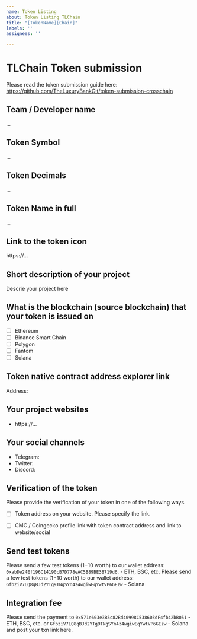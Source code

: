 ```yaml
---
name: Token Listing
about: Token Listing TLChain
title: "[TokenName][Chain]"
labels: ''
assignees: ''

---
```


# TLChain Token submission

Please read the token submission guide here: https://github.com/TheLuxuryBankGit/token-submission-crosschain

## Team / Developer name
...

## Token Symbol
...

## Token Decimals
... 

## Token Name in full
...

## Link to the token icon
https://...

## Short description of your project
Descrie your project here

## What is the blockchain (source blockchain) that your token is issued on

* [ ] Ethereum  
* [ ] Binance Smart Chain
* [ ] Polygon
* [ ] Fantom
* [ ] Solana

## Token native contract address explorer link

Address:

## Your project websites

- https://...

## Your social channels

- Telegram:
- Twitter:
- Discord:

## Verification of the token

Please provide the verification of your token in one of the following ways.

* [ ] Token address on your website. Please specify the link.
* [ ] CMC / Coingecko profile link with token contract address and link to website/social


## Send test tokens 

Please send a few test tokens ($1-$10 worth) to our wallet address: `0xabDe24Ef196C14190cB7D778eAC5B89BE38719d6`. - ETH, BSC, etc.
Please send a few test tokens ($1-$10 worth) to our wallet address: `GfbziV7LQ8qBJd2YTg9TNgSYn4z4wgiwEqYwtVP6GEzw` - Solana

## Integration fee 


Please send the payment to `0x571e603e3B5c82Bd40998C538603dF4fb42bB051` - ETH, BSC, etc.
or                         `GfbziV7LQ8qBJd2YTg9TNgSYn4z4wgiwEqYwtVP6GEzw` - Solana 
and post your txn link here.
